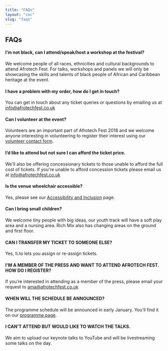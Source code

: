 ```yaml
---
title: "FAQs"
layout: "coc"
slug: "faqs"
---
```


## FAQs

#### I’m not black, can I attend/speak/host a workshop at the festival?
We welcome  people of all races, ethnicities and cultural backgrounds to attend Afrotech Fest. For talks, workshops and panels we will only be showcasing the skills and talents of black people of African and Caribbean heritage at the event.

#### I have a problem with my order, how do I get in touch?
You can get in touch about any ticket queries or questions by emailing us at info@afrotechfest.co.uk

#### Can I volunteer at the event?
Volunteers are an important part of Afrotech Fest 2018 and we welcome anyone interesting in volunteering to register their interest using our <a href="/#volunteer">volunteer contact form</a>.

#### I’d like to attend but not sure I can afford the ticket price.
We'll also be offering concessionary tickets to those unable to afford the full cost of tickets. If you're unable to afford concession tickets please email us at info@afrotechfest.co.uk

#### Is the venue wheelchair accessible? 
Yes, please see our <a href="/accessibility">Accessibility and Inclusion</a> page. 

#### Can I bring small children? 
We welcome tiny people with big ideas, our youth track will have a soft play area and a nursing area. Rich Mix also has changing areas on the ground and first floor. 


#### CAN I TRANSFER MY TICKET TO SOMEONE ELSE? 
Yes, ti.to lets you assign or re-assign tickets.

#### I'M A MEMBER OF THE PRESS AND WANT TO ATTEND AFROTECH FEST. HOW DO I REGISTER? 
If you’re interested in attending as a member of the press, please email your request to ama@afrotechfest.co.uk

#### WHEN WILL THE SCHEDULE BE ANNOUNCED? 
The programme schedule will be announced in early January. You'll find it on our <a href="/programme">programme page</a>.

#### I CAN'T ATTEND BUT WOULD LIKE TO WATCH THE TALKS. 
We aim to upload our keynote talks to YouTube and will be livestreaming some talks on the day.

